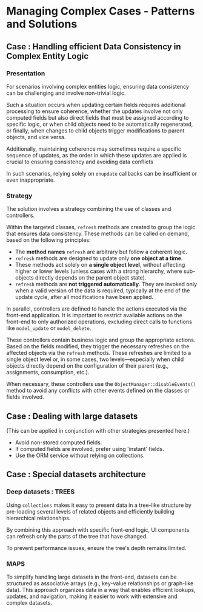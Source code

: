 # Managing Complex Cases - Patterns and Solutions



## Case : Handling efficient Data Consistency in Complex Entity Logic

### Presentation
For scenarios involving complex entities logic, ensuring data consistency can be challenging and involve non-trivial logic. 

Such a situation occurs when updating certain fields requires additional processing to ensure coherence, whether the updates involve not only computed fields but also direct fields that must be assigned according to specific logic, or when child objects need to be automatically regenerated, or finally, when changes to child objects trigger modifications to parent objects, and vice versa.

Additionally, maintaining coherence may sometimes require a specific sequence of updates, as the order in which these updates are applied is crucial to ensuring consistency and avoiding data conflicts

In such scenarios, relying solely on `onupdate` callbacks can be insufficient or even inappropriate.

### Strategy

The solution involves a strategy combining the use of classes and controllers.

Within the targeted classes, `refresh` methods are created to group the logic that ensures data consistency. These methods can be called on demand, based on the following principles:

* The **method names** `refresh` are arbitrary but follow a coherent logic.
* `refresh` methods are designed to update only **one object at a time**.
* These methods act solely on **a single object level**, without affecting higher or lower levels (unless cases with a strong hierarchy, where sub-objects directly depends on the parent object state).
* `refresh` methods are **not triggered automatically**. They are invoked only when a valid version of the data is required, typically at the end of the update cycle, after all modifications have been applied.

In parallel, controllers are defined to handle the actions executed via the front-end application. It is important to restrict available actions on the front-end to only authorized operations, excluding direct calls to functions like `model_update` or `model_delete`.

These controllers contain business logic and group the appropriate actions. Based on the fields modified, they trigger the necessary refreshes on the affected objects via the `refresh` methods. These refreshes are limited to a single object level or, in some cases, two levels—especially when child objects directly depend on the configuration of their parent (e.g., assignments, consumption, etc.).

When necessary, these controllers use the `ObjectManager::disableEvents()` method to avoid any conflicts with other events defined on the classes or fields involved.

## Case : Dealing with large datasets

(This can be applied in conjunction with other strategies presented here.)

- Avoid non-stored computed fields.
- If computed fields are involved, prefer using 'instant' fields.
- Use the ORM service without relying on collections.

## Case : Special datasets architecture

### Deep datasets : TREES
Using `collections` makes it easy to present data in a tree-like structure by pre-loading several levels of related objects and efficiently building hierarchical relationships.

By combining this approach with specific front-end logic, UI components can refresh only the parts of the tree that have changed.

To prevent performance issues, ensure the tree's depth remains limited.


### MAPS

To simplify handling large datasets in the front-end, datasets can be structured as associative arrays (e.g., key-value relationships or graph-like data). This approach organizes data in a way that enables efficient lookups, updates, and navigation, making it easier to work with extensive and complex datasets.
